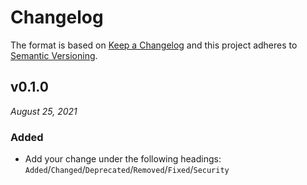 # Changelog

The format is based on [Keep a Changelog](http://keepachangelog.com/en/1.0.0/)
and this project adheres to [Semantic Versioning](http://semver.org/spec/v2.0.0.html).


v0.1.0
------------------------------
*August 25, 2021*

### Added
- Add your change under the following headings: `Added`/`Changed`/`Deprecated`/`Removed`/`Fixed`/`Security`
